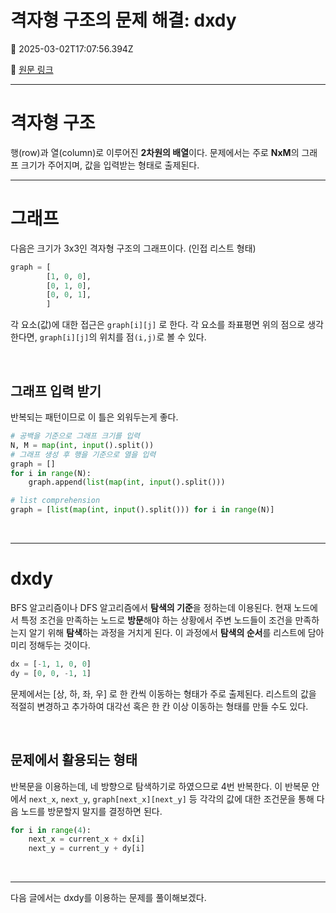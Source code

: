 # 격자형 구조의 문제 해결: dxdy

📅 2025-03-02T17:07:56.394Z

🔗 [원문 링크](https://velog.io/@son-dan-ha/격자형-구조의-문제-해결-dxdy)

---

# 격자형 구조
행(row)과 열(column)로 이루어진 **2차원의 배열**이다. 문제에서는 주로 **NxM**의 그래프 크기가 주어지며, 값을 입력받는 형태로 출제된다. 
<br>

---
# 그래프
다음은 크기가 3x3인 격자형 구조의 그래프이다. (인접 리스트 형태)
```python
graph = [
		[1, 0, 0],
        [0, 1, 0],
        [0, 0, 1],
        ]
```
각 요소(값)에 대한 접근은 `graph[i][j]` 로 한다. 각 요소를 좌표평면 위의 점으로 생각한다면, `graph[i][j]`의 위치를 점`(i,j)`로 볼 수 있다.

<br>


## 그래프 입력 받기

반복되는 패턴이므로 이 틀은 외워두는게 좋다.

```python
# 공백을 기준으로 그래프 크기를 입력
N, M = map(int, input().split())	
# 그래프 생성 후 행을 기준으로 열을 입력
graph = [] 
for i in range(N): 
	graph.append(list(map(int, input().split()))
```

```python
# list comprehension 
graph = [list(map(int, input().split())) for i in range(N)]
```
<br>

---
# dxdy

BFS 알고리즘이나 DFS 알고리즘에서 **탐색의 기준**을 정하는데 이용된다. 현재 노드에서 특정 조건을 만족하는 노드로 **방문**해야 하는 상황에서 주변 노드들이 조건을 만족하는지 알기 위해 **탐색**하는 과정을 거치게 된다. 이 과정에서 **탐색의 순서**를 리스트에 담아 미리 정해두는 것이다. 

```python
dx = [-1, 1, 0, 0]
dy = [0, 0, -1, 1]
```
 
문제에서는 [상, 하, 좌, 우] 로 한 칸씩 이동하는 형태가 주로 출제된다. 리스트의 값을 적절히 변경하고 추가하여 대각선 혹은 한 칸 이상 이동하는 형태를 만들 수도 있다. 

<br>

## 문제에서 활용되는 형태
반복문을 이용하는데, 네 방향으로 탐색하기로 하였으므로 4번 반복한다. 이 반복문 안에서 `next_x`, `next_y`, `graph[next_x][next_y]` 등 각각의 값에 대한 조건문을 통해 다음 노드를 방문할지 말지를 결정하면 된다. 

```python
for i in range(4):
	next_x = current_x + dx[i]
    next_y = current_y + dy[i]
```
<br>

---

다음 글에서는 dxdy를 이용하는 문제를 풀이해보겠다.


 
